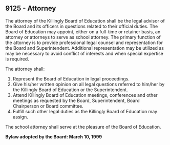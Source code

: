 ## 9125 - Attorney

The attorney of the Killingly Board of Education shall be the legal advisor of the Board and its officers in questions related to their official duties. The Board of Education may appoint, either on a full-time or retainer basis, an attorney or attorneys to serve as school attorney. The primary function of the attorney is to provide professional legal counsel and representation for the Board and Superintendent.  Additional representation may be utilized as may be necessary to avoid conflict of interests and when special expertise is required.

The attorney shall:

1.  Represent the Board of Education in legal proceedings.
2.  Give his/her written opinion on all legal questions referred to him/her by the Killingly Board of Education or the Superintendent.
3.  Attend Killingly Board of Education meetings, conferences and other meetings as requested by the Board, Superintendent, Board Chairperson or Board committee.
4.  Fulfill such other legal duties as the Killingly Board of Education may assign.

The school attorney shall serve at the pleasure of the Board of Education.

**Bylaw adopted by the Board:  March 10, 1999**